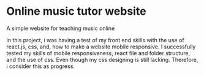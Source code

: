 # Online music tutor website
 A simple website for teaching music online


In this project, i was having a test of my front end skills with the use of react.js, css, and, how to make a website mobile responsive. I successfully tested my skills of mobile responsiveness, react file and folder structure, and the use of css. Even though my css designing is still lacking. Therefore, i consider this as progress.

